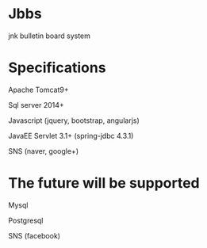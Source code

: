 Jbbs
===============
jnk bulletin board system

Specifications
===============
Apache Tomcat9+

Sql server 2014+

Javascript (jquery, bootstrap, angularjs)

JavaEE Servlet 3.1+ (spring-jdbc 4.3.1)

SNS (naver, google+)




The future will be supported
===============
Mysql

Postgresql

SNS (facebook)

